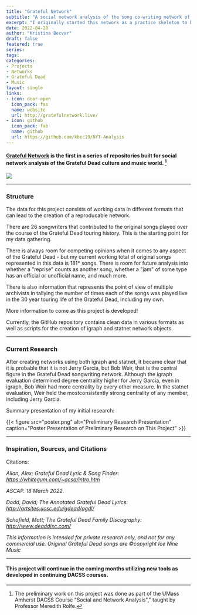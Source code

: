 ```yaml
---
title: "Grateful Network"
subtitle: "A social network analysis of the song co-writing network of original Grateful Dead songs."
excerpt: "I originally started this network as a practice skeleton to build a co-authorship network of New York Times correspondents for another project. But since I have a relatively unreasonable amount of knowledge of Grateful Dead music and history, it just made sense to keep the project alive and growing."
date: 2022-04-20
author: "Kristina Becvar"
draft: false
featured: true
series:
tags:
categories:
- Projects
- Networks
- Grateful Dead
- Music
layout: single
links:
- icon: door-open
  icon_pack: fas
  name: website
  url: http://gratefulnetwork.live/
- icon: github
  icon_pack: fab
  name: github
  url: https://github.com/kbec19/NYT-Analysis
---
```


#### [Grateful Network](https://github.com/kbec19/Grateful-Network) is the first in a series of repositories built for social network analysis of the Grateful Dead culture and music world. [^1]

![](network.png)

---

### Structure

The data for this project consists of working data in different formats that can lead to the creation of a reproducable network.

There are 26 songwriters that contributed to the original songs played over the course of the Grateful Dead touring history. This is the starting point for my data gathering.

There is always room for competing opinions when it comes to any aspect of the Grateful Dead - but my current working total of original songs represented in this data is 181* songs. There is room for future analysis into whether a "reprise" counts as another song, whether a "jam" of some type has an official or unofficial name, and much more.

There is also information that represents the point of view of multiple archivists in tallying the number of times each of the songs was played live in the 30 year touring life of the Grateful Dead, including my own.

More information to come as this project is developed!

Currently, the GitHub repository contains clean data in various formats as well as scripts for the creation of igraph and statnet network objects.

---

### Current Research

After creating networks using both igraph and statnet, it became clear that it is probable that it is not Jerry Garcia, but Bob Weir, that is the central figure in the Grateful Dead songwriting network. Although the igraph evaluation determined degree centrality higher for Jerry Garcia, even in igraph, Bob Weir had more centrality by every other measure.  In the statnet evaluation, Weir held the mostconsistently strong centrality of any member, including
Jerry Garcia.

Summary presentation of my initial research:

{{< figure src="poster.png" alt="Preliminary Research Presentation" caption="Poster Presentation of Preliminary Research on This Project" >}}

---

### Inspiration, Sources, and Citations

Citations:

*Allan, Alex; Grateful Dead Lyric & Song Finder: https://whitegum.com/~acsa/intro.htm*

*ASCAP. 18 March 2022.*

*Dodd, David; The Annotated Grateful Dead Lyrics: http://artsites.ucsc.edu/gdead/agdl/*

*Schofield, Matt; The Grateful Dead Family Discography: http://www.deaddisc.com/*

*This information is intended for private research only, and not for any commercial use. Original Grateful Dead songs are ©copyright Ice Nine Music*

---

#### This project will continue in the coming months utilizing new tools as developed in continuing DACSS courses.

[^1]: The preliminary work on this project was done as part of the UMass Amherst DACSS Course "Social and Network Analysis"," taught by Professor Meredith Rolfe.
